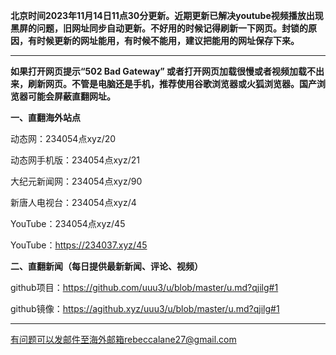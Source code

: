 **北京时间2023年11月14日11点30分更新。近期更新已解决youtube视频播放出现黑屏的问题，旧网址同步自动更新。不好用的时候记得刷新一下网页。封锁的原因，有时候更新的网址能用，有时候不能用，建议把能用的网址保存下来。**

***

**如果打开网页提示“502 Bad Gateway” 或者打开网页加载很慢或者视频加载不出来，刷新网页。不管是电脑还是手机，推荐使用谷歌浏览器或火狐浏览器。国产浏览器可能会屏蔽直翻网址。**

**一、直翻海外站点**

动态网：234054点xyz/20  

动态网手机版：234054点xyz/21

大纪元新闻网：234054点xyz/90

新唐人电视台：234054点xyz/4

YouTube：234054点xyz/45

YouTube：https://234037.xyz/45

**二、直翻新闻（每日提供最新新闻、评论、视频）**

github项目：https://github.com/uuu3/u/blob/master/u.md?qjilg#1

github镜像：https://agithub.xyz/uuu3/u/blob/master/u.md?qjilg#1

***


有问题可以发邮件至海外邮箱rebeccalane27@gmail.com

